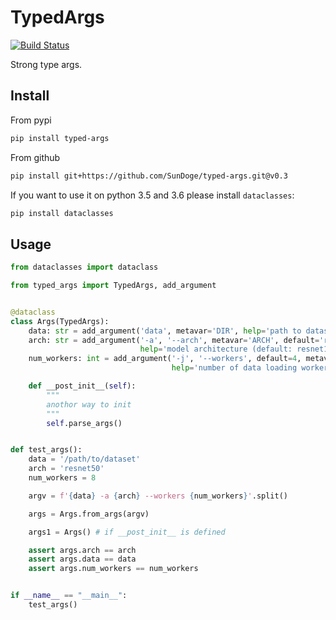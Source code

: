# TypedArgs

[![Build Status](https://travis-ci.org/SunDoge/typed-args.svg?branch=master)](https://travis-ci.org/SunDoge/typed-args)

Strong type args.

## Install

From pypi

```bash
pip install typed-args
```

From github
```bash
pip install git+https://github.com/SunDoge/typed-args.git@v0.3
```

If you want to use it on python 3.5 and 3.6 please install `dataclasses`:

```bash
pip install dataclasses
```

## Usage

```python
from dataclasses import dataclass

from typed_args import TypedArgs, add_argument


@dataclass
class Args(TypedArgs):
    data: str = add_argument('data', metavar='DIR', help='path to dataset')
    arch: str = add_argument('-a', '--arch', metavar='ARCH', default='resnet18',
                             help='model architecture (default: resnet18)')
    num_workers: int = add_argument('-j', '--workers', default=4, metavar='N',
                                    help='number of data loading workers (default: 4)')

    def __post_init__(self):
        """
        anothor way to init
        """
        self.parse_args()


def test_args():
    data = '/path/to/dataset'
    arch = 'resnet50'
    num_workers = 8

    argv = f'{data} -a {arch} --workers {num_workers}'.split()

    args = Args.from_args(argv)

    args1 = Args() # if __post_init__ is defined

    assert args.arch == arch
    assert args.data == data
    assert args.num_workers == num_workers


if __name__ == "__main__":
    test_args()
```
